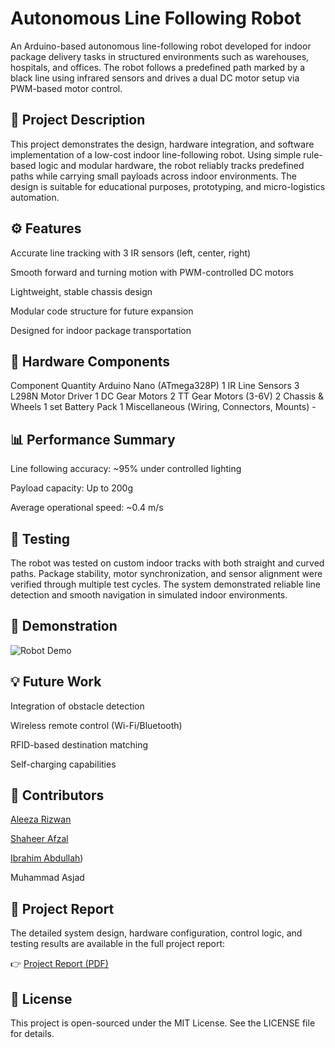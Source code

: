 # Autonomous Line Following Robot
An Arduino-based autonomous line-following robot developed for indoor package delivery tasks in structured environments such as warehouses, hospitals, and offices. The robot follows a predefined path marked by a black line using infrared sensors and drives a dual DC motor setup via PWM-based motor control.

## 📖 Project Description
This project demonstrates the design, hardware integration, and software implementation of a low-cost indoor line-following robot. Using simple rule-based logic and modular hardware, the robot reliably tracks predefined paths while carrying small payloads across indoor environments. The design is suitable for educational purposes, prototyping, and micro-logistics automation.

## ⚙️ Features
Accurate line tracking with 3 IR sensors (left, center, right)

Smooth forward and turning motion with PWM-controlled DC motors

Lightweight, stable chassis design

Modular code structure for future expansion

Designed for indoor package transportation

## 🔧 Hardware Components
Component	Quantity
Arduino Nano (ATmega328P)	1
IR Line Sensors	3
L298N Motor Driver	1
DC Gear Motors	2
TT Gear Motors (3-6V)	2
Chassis & Wheels	1 set
Battery Pack	1
Miscellaneous (Wiring, Connectors, Mounts)	-

## 📊 Performance Summary
Line following accuracy: ~95% under controlled lighting

Payload capacity: Up to 200g

Average operational speed: ~0.4 m/s

## 🧪 Testing
The robot was tested on custom indoor tracks with both straight and curved paths. Package stability, motor synchronization, and sensor alignment were verified through multiple test cycles. The system demonstrated reliable line detection and smooth navigation in simulated indoor environments.

## 📸 Demonstration

![Robot Demo](images/robot_demo.jpg)

## 💡 Future Work
Integration of obstacle detection

Wireless remote control (Wi-Fi/Bluetooth)

RFID-based destination matching

Self-charging capabilities

## 👥 Contributors
[Aleeza Rizwan](https://github.com/its-aleezA)

[Shaheer Afzal](https://github.com/ShaheerAfzal)

[Ibrahim Abdullah](https://github.com/Ibrahim5570))

Muhammad Asjad

## 📄 Project Report
The detailed system design, hardware configuration, control logic, and testing results are available in the full project report:

👉 [Project Report (PDF)](report/Project_Report.pdf)

## 🔖 License
This project is open-sourced under the MIT License. See the LICENSE file for details.
